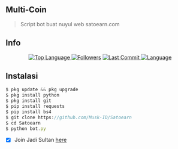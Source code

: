 ## Multi-Coin
> Script bot buat nuyul web satoearn.com
## Info
<p align="center">
 <a href="https://github.com/Musk-ID">
    <img alt="Top Language" src="https://img.shields.io/github/languages/top/Musk-ID/Satoearn.svg"/>
  </a>
<a href="https://github.com/Musk-ID/followers">
  <img title="Followers" src="https://img.shields.io/github/followers/Musk-ID?label=Followers&color=blue&style=flat-square"></a>
<a href="https://github.com/Musk-ID/Anime-Tracker/stargazers/">
<a href="https://github.com/Musk-ID">
  <img alt="Last Commit" src="https://img.shields.io/github/last-commit/Musk-ID/Satoearn.svg"/>
</a>
<a href="https://github.com/Musk-ID">
  <img alt="Language" src="https://img.shields.io/github/languages/count/Musk-ID/Satoearn.svg"/>
</a>
</div>
</p>

## Instalasi
```js
$ pkg update && pkg upgrade
$ pkg install python
$ pkg install git
$ pip install requests
$ pip install bs4
$ git clone https://github.com/Musk-ID/Satoearn
$ cd Satoearn
$ python bot.py
```
- [X] Join Jadi Sultan [here](https://rotf.lol/Satoearn)
